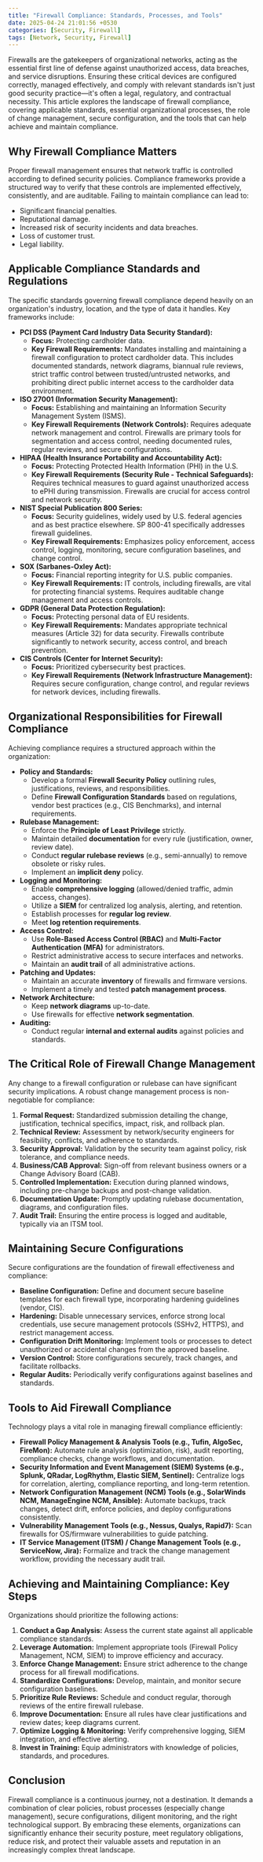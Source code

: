 ```yaml
---
title: "Firewall Compliance: Standards, Processes, and Tools"
date: 2025-04-24 21:01:56 +0530
categories: [Security, Firewall]
tags: [Network, Security, Firewall]
---
```



Firewalls are the gatekeepers of organizational networks, acting as the essential first line of defense against unauthorized access, data breaches, and service disruptions. Ensuring these critical devices are configured correctly, managed effectively, and comply with relevant standards isn't just good security practice—it's often a legal, regulatory, and contractual necessity. This article explores the landscape of firewall compliance, covering applicable standards, essential organizational processes, the role of change management, secure configuration, and the tools that can help achieve and maintain compliance.

## Why Firewall Compliance Matters

Proper firewall management ensures that network traffic is controlled according to defined security policies. Compliance frameworks provide a structured way to verify that these controls are implemented effectively, consistently, and are auditable. Failing to maintain compliance can lead to:

*   Significant financial penalties.
*   Reputational damage.
*   Increased risk of security incidents and data breaches.
*   Loss of customer trust.
*   Legal liability.

## Applicable Compliance Standards and Regulations

The specific standards governing firewall compliance depend heavily on an organization's industry, location, and the type of data it handles. Key frameworks include:

*   **PCI DSS (Payment Card Industry Data Security Standard):**
    *   **Focus:** Protecting cardholder data.
    *   **Key Firewall Requirements:** Mandates installing and maintaining a firewall configuration to protect cardholder data. This includes documented standards, network diagrams, biannual rule reviews, strict traffic control between trusted/untrusted networks, and prohibiting direct public internet access to the cardholder data environment.
*   **ISO 27001 (Information Security Management):**
    *   **Focus:** Establishing and maintaining an Information Security Management System (ISMS).
    *   **Key Firewall Requirements (Network Controls):** Requires adequate network management and control. Firewalls are primary tools for segmentation and access control, needing documented rules, regular reviews, and secure configurations.
*   **HIPAA (Health Insurance Portability and Accountability Act):**
    *   **Focus:** Protecting Protected Health Information (PHI) in the U.S.
    *   **Key Firewall Requirements (Security Rule - Technical Safeguards):** Requires technical measures to guard against unauthorized access to ePHI during transmission. Firewalls are crucial for access control and network security.
*   **NIST Special Publication 800 Series:**
    *   **Focus:** Security guidelines, widely used by U.S. federal agencies and as best practice elsewhere. SP 800-41 specifically addresses firewall guidelines.
    *   **Key Firewall Requirements:** Emphasizes policy enforcement, access control, logging, monitoring, secure configuration baselines, and change control.
*   **SOX (Sarbanes-Oxley Act):**
    *   **Focus:** Financial reporting integrity for U.S. public companies.
    *   **Key Firewall Requirements:** IT controls, including firewalls, are vital for protecting financial systems. Requires auditable change management and access controls.
*   **GDPR (General Data Protection Regulation):**
    *   **Focus:** Protecting personal data of EU residents.
    *   **Key Firewall Requirements:** Mandates appropriate technical measures (Article 32) for data security. Firewalls contribute significantly to network security, access control, and breach prevention.
*   **CIS Controls (Center for Internet Security):**
    *   **Focus:** Prioritized cybersecurity best practices.
    *   **Key Firewall Requirements (Network Infrastructure Management):** Requires secure configuration, change control, and regular reviews for network devices, including firewalls.

## Organizational Responsibilities for Firewall Compliance

Achieving compliance requires a structured approach within the organization:

*   **Policy and Standards:**
    *   Develop a formal **Firewall Security Policy** outlining rules, justifications, reviews, and responsibilities.
    *   Define **Firewall Configuration Standards** based on regulations, vendor best practices (e.g., CIS Benchmarks), and internal requirements.
*   **Rulebase Management:**
    *   Enforce the **Principle of Least Privilege** strictly.
    *   Maintain detailed **documentation** for every rule (justification, owner, review date).
    *   Conduct **regular rulebase reviews** (e.g., semi-annually) to remove obsolete or risky rules.
    *   Implement an **implicit deny** policy.
*   **Logging and Monitoring:**
    *   Enable **comprehensive logging** (allowed/denied traffic, admin access, changes).
    *   Utilize a **SIEM** for centralized log analysis, alerting, and retention.
    *   Establish processes for **regular log review**.
    *   Meet **log retention requirements**.
*   **Access Control:**
    *   Use **Role-Based Access Control (RBAC)** and **Multi-Factor Authentication (MFA)** for administrators.
    *   Restrict administrative access to secure interfaces and networks.
    *   Maintain an **audit trail** of all administrative actions.
*   **Patching and Updates:**
    *   Maintain an accurate **inventory** of firewalls and firmware versions.
    *   Implement a timely and tested **patch management process**.
*   **Network Architecture:**
    *   Keep **network diagrams** up-to-date.
    *   Use firewalls for effective **network segmentation**.
*   **Auditing:**
    *   Conduct regular **internal and external audits** against policies and standards.

## The Critical Role of Firewall Change Management

Any change to a firewall configuration or rulebase can have significant security implications. A robust change management process is non-negotiable for compliance:

1.  **Formal Request:** Standardized submission detailing the change, justification, technical specifics, impact, risk, and rollback plan.
2.  **Technical Review:** Assessment by network/security engineers for feasibility, conflicts, and adherence to standards.
3.  **Security Approval:** Validation by the security team against policy, risk tolerance, and compliance needs.
4.  **Business/CAB Approval:** Sign-off from relevant business owners or a Change Advisory Board (CAB).
5.  **Controlled Implementation:** Execution during planned windows, including pre-change backups and post-change validation.
6.  **Documentation Update:** Promptly updating rulebase documentation, diagrams, and configuration files.
7.  **Audit Trail:** Ensuring the entire process is logged and auditable, typically via an ITSM tool.

## Maintaining Secure Configurations

Secure configurations are the foundation of firewall effectiveness and compliance:

*   **Baseline Configuration:** Define and document secure baseline templates for each firewall type, incorporating hardening guidelines (vendor, CIS).
*   **Hardening:** Disable unnecessary services, enforce strong local credentials, use secure management protocols (SSHv2, HTTPS), and restrict management access.
*   **Configuration Drift Monitoring:** Implement tools or processes to detect unauthorized or accidental changes from the approved baseline.
*   **Version Control:** Store configurations securely, track changes, and facilitate rollbacks.
*   **Regular Audits:** Periodically verify configurations against baselines and standards.

## Tools to Aid Firewall Compliance

Technology plays a vital role in managing firewall compliance efficiently:

*   **Firewall Policy Management & Analysis Tools (e.g., Tufin, AlgoSec, FireMon):** Automate rule analysis (optimization, risk), audit reporting, compliance checks, change workflows, and documentation.
*   **Security Information and Event Management (SIEM) Systems (e.g., Splunk, QRadar, LogRhythm, Elastic SIEM, Sentinel):** Centralize logs for correlation, alerting, compliance reporting, and long-term retention.
*   **Network Configuration Management (NCM) Tools (e.g., SolarWinds NCM, ManageEngine NCM, Ansible):** Automate backups, track changes, detect drift, enforce policies, and deploy configurations consistently.
*   **Vulnerability Management Tools (e.g., Nessus, Qualys, Rapid7):** Scan firewalls for OS/firmware vulnerabilities to guide patching.
*   **IT Service Management (ITSM) / Change Management Tools (e.g., ServiceNow, Jira):** Formalize and track the change management workflow, providing the necessary audit trail.

## Achieving and Maintaining Compliance: Key Steps

Organizations should prioritize the following actions:

1.  **Conduct a Gap Analysis:** Assess the current state against all applicable compliance standards.
2.  **Leverage Automation:** Implement appropriate tools (Firewall Policy Management, NCM, SIEM) to improve efficiency and accuracy.
3.  **Enforce Change Management:** Ensure strict adherence to the change process for all firewall modifications.
4.  **Standardize Configurations:** Develop, maintain, and monitor secure configuration baselines.
5.  **Prioritize Rule Reviews:** Schedule and conduct regular, thorough reviews of the entire firewall rulebase.
6.  **Improve Documentation:** Ensure all rules have clear justifications and review dates; keep diagrams current.
7.  **Optimize Logging & Monitoring:** Verify comprehensive logging, SIEM integration, and effective alerting.
8.  **Invest in Training:** Equip administrators with knowledge of policies, standards, and procedures.

## Conclusion

Firewall compliance is a continuous journey, not a destination. It demands a combination of clear policies, robust processes (especially change management), secure configurations, diligent monitoring, and the right technological support. By embracing these elements, organizations can significantly enhance their security posture, meet regulatory obligations, reduce risk, and protect their valuable assets and reputation in an increasingly complex threat landscape.
